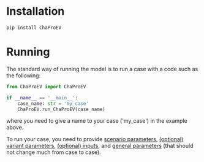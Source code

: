 # Installation
```
pip install ChaProEV
```

# Running

The standard way of running the model is to run a case with a code such as
the following:

```python
from ChaProEV import ChaProEV

if __name__ == '__main__':
    case_name: str = 'my_case'
    ChaProEV.run_ChaProEV(case_name)
```

where you need to give a name to your case ('my_case') in the example above.

To run your case, you need to provide
[scenario parameters](scenario.md), [(optional) variant parameters](variants.md),  [(optional) inputs](input.md), and [general parameters](general_parameters.md) (that should not change much from case to case).
